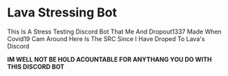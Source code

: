 # Lava Stressing Bot
This Is A Stress Testing Discord Bot That Me And Dropout1337 Made When Covid19 Cam Around Here Is The SRC Since I Have Droped To Lava's Discord

**IM WELL NOT BE HOLD ACOUNTABLE FOR ANYTHANG YOU DO WITH THIS DISCORD BOT**
